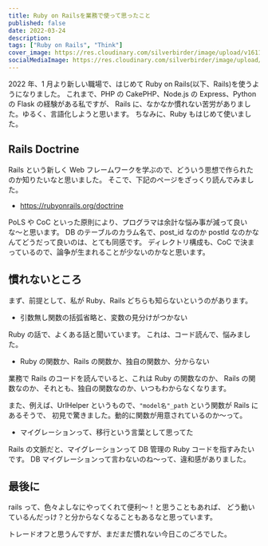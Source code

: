 ```yaml
---
title: Ruby on Railsを業務で使って思ったこと
published: false
date: 2022-03-24
description:
tags: ["Ruby on Rails", "Think"]
cover_image: https://res.cloudinary.com/silverbirder/image/upload/v1611128736/silver-birder.github.io/assets/logo.png
socialMediaImage: https://res.cloudinary.com/silverbirder/image/upload/v1611128736/silver-birder.github.io/assets/logo.png
---
```


2022 年、1 月より新しい職場で、はじめて Ruby on Rails(以下、Rails)を使うようになりました。
これまで、PHP の CakePHP、Node.js の Express、Python の Flask の経験がある私ですが、
Rails に、なかなか慣れない苦労がありました。ゆるく、言語化しようと思います。
ちなみに、Ruby もはじめて使いました。

## Rails Doctrine

Rails という新しく Web フレームワークを学ぶので、どういう思想で作られたのか知りたいなと思いました。
そこで、下記のページをざっくり読んでみました。

- https://rubyonrails.org/doctrine

PoLS や CoC といった原則により、プログラマは余計な悩み事が減って良いな〜と思います。
DB のテーブルのカラム名で、post_id なのか postId なのかなんてどうだって良いのは、とても同感です。
ディレクトリ構成も、CoC で決まっているので、論争が生まれることが少ないのかなと思います。

## 慣れないところ

まず、前提として、私が Ruby、Rails どちらも知らないというのがあります。

- 引数無し関数の括弧省略と、変数の見分けがつかない

Ruby の話で、よくある話と聞いています。
これは、コード読んで、悩みました。

- Ruby の関数か、Rails の関数か、独自の関数か、分からない

業務で Rails のコードを読んでいると、これは Ruby の関数なのか、
Rails の関数なのか、それとも、独自の関数なのか、いつもわからなくなります。

また、例えば、UrlHelper というもので、`"model名"_path` という関数が Rails にあるそうで、
初見で驚きました。動的に関数が用意されているのか〜って。

- マイグレーションって、移行という言葉として思ってた

Rails の文脈だと、マイグレーションって DB 管理の Ruby コードを指すみたいです。
DB マイグレーションって言わないのね〜って、違和感がありました。

## 最後に

rails って、色々よしなにやってくれて便利〜！と思うこともあれば、
どう動いているんだっけ？と分からなくなることもあるなと思っています。

トレードオフと思うんですが、まだまだ慣れない今日このごろでした。
